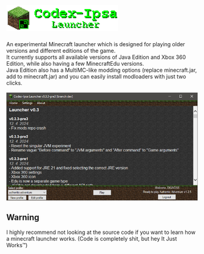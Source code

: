 # ![Codex-Ipsa logo](logo-medium.png?raw=true "Codex-Ipsa logo")
An experimental Minecraft launcher which is designed for playing older versions and different editions of the game.<br>
It currently supports all available versions of Java Edition and Xbox 360 Edition, while also having a few MinecraftEdu versions.<br>
Java Edition also has a MultiMC-like modding options (replace minecraft.jar, add to minecraft.jar) and you can easily install modloaders with just two clicks.<br><br>
![A screenshot](launcher.png?raw=true "A screenshot")

## Warning
I highly recommend not looking at the source code if you want to learn how a minecraft launcher works. (Code is completely shit, but hey It Just Works™)

